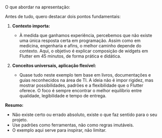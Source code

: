 O que abordar na apresentação:

Antes de tudo, quero destacar dois pontos fundamentais:

1. **Contexto importa:**
   - À medida que ganhamos experiência, percebemos que não existe uma única resposta certa em programação. Assim como em medicina, engenharia e afins, o melhor caminho depende do contexto. Aqui, o objetivo é explicar composição de widgets em Flutter em 45 minutos, de forma prática e didática.

2. **Conceitos universais, aplicação flexível:**
   - Quase tudo neste exemplo tem base em livros, documentações e guias reconhecidos na área de TI. A ideia não é impor rigidez, mas mostrar possibilidades, padrões e a flexibilidade que o Flutter oferece. O foco é sempre encontrar o melhor equilíbrio entre qualidade, legibilidade e tempo de entrega.

**Resumo:**
- Não existe certo ou errado absoluto, existe o que faz sentido para o seu projeto.
- Use padrões como ferramentas, não como regras imutáveis.
- O exemplo aqui serve para inspirar, não limitar.